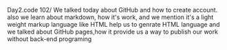 Day2.code 102/
We talked today about GitHub and how to create account.
also we learn about markdown, how it's work, and we mention it's a light weight markup language like HTML help us to genrate HTML language
and we talked about GitHub pages,how it provide us a way to publish our work without back-end programing  



